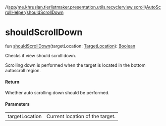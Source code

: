 //[app](../../../index.md)/[me.khruslan.tierlistmaker.presentation.utils.recyclerview.scroll](../index.md)/[AutoScrollHelper](index.md)/[shouldScrollDown](should-scroll-down.md)

# shouldScrollDown

fun [shouldScrollDown](should-scroll-down.md)(targetLocation: [TargetLocation](../../me.khruslan.tierlistmaker.presentation.models.drag/-target-location/index.md)): [Boolean](https://kotlinlang.org/api/latest/jvm/stdlib/kotlin/-boolean/index.html)

Checks if view should scroll down.

Scrolling down is performed when the target is located in the bottom autoscroll region.

#### Return

Whether auto scrolling down should be performed.

#### Parameters

| | |
|---|---|
| targetLocation | Current location of the target. |
